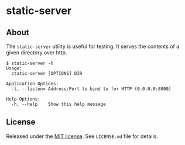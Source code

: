 static-server
=============

## About

The `static-server` utility is useful for testing. It serves the contents of a
given directory over http.

    $ static-server -h
    Usage:
      static-server [OPTIONS] DIR

    Application Options:
      -l, --listen= Address:Port to bind to for HTTP (0.0.0.0:8000)

    Help Options:
      -h, --help    Show this help message

## License

Released under the [MIT
license](http://www.opensource.org/licenses/mit-license.php). See `LICENSE.md`
file for details.
